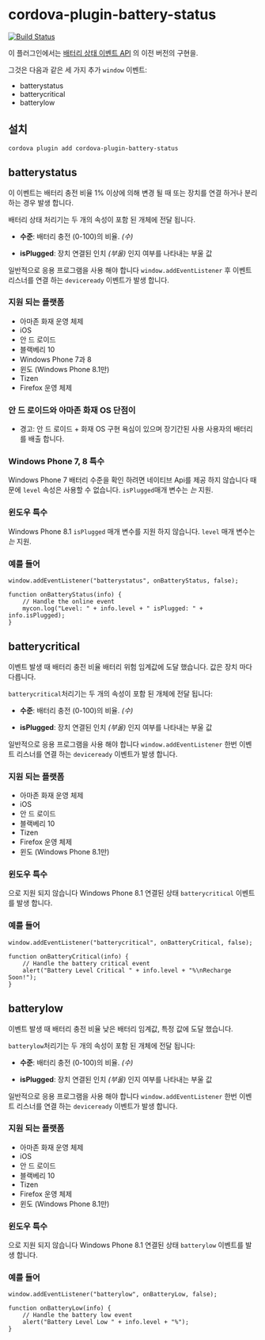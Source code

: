 <!--
# license: Licensed to the Apache Software Foundation (ASF) under one
#         or more contributor license agreements.  See the NOTICE file
#         distributed with this work for additional information
#         regarding copyright ownership.  The ASF licenses this file
#         to you under the Apache License, Version 2.0 (the
#         "License"); you may not use this file except in compliance
#         with the License.  You may obtain a copy of the License at
#
#           http://www.apache.org/licenses/LICENSE-2.0
#
#         Unless required by applicable law or agreed to in writing,
#         software distributed under the License is distributed on an
#         "AS IS" BASIS, WITHOUT WARRANTIES OR CONDITIONS OF ANY
#         KIND, either express or implied.  See the License for the
#         specific language governing permissions and limitations
#         under the License.
-->

# cordova-plugin-battery-status

[![Build Status](https://travis-ci.org/apache/cordova-plugin-battery-status.svg)](https://travis-ci.org/apache/cordova-plugin-battery-status)

이 플러그인에서는 [배터리 상태 이벤트 API](http://www.w3.org/TR/2011/WD-battery-status-20110915/) 의 이전 버전의 구현을.

그것은 다음과 같은 세 가지 추가 `window` 이벤트:

  * batterystatus
  * batterycritical
  * batterylow

## 설치

    cordova plugin add cordova-plugin-battery-status
    

## batterystatus

이 이벤트는 배터리 충전 비율 1% 이상에 의해 변경 될 때 또는 장치를 연결 하거나 분리 하는 경우 발생 합니다.

배터리 상태 처리기는 두 개의 속성이 포함 된 개체에 전달 됩니다.

  * **수준**: 배터리 충전 (0-100)의 비율. *(수)*

  * **isPlugged**: 장치 연결된 인치 *(부울)* 인지 여부를 나타내는 부울 값

일반적으로 응용 프로그램을 사용 해야 합니다 `window.addEventListener` 후 이벤트 리스너를 연결 하는 `deviceready` 이벤트가 발생 합니다.

### 지원 되는 플랫폼

  * 아마존 화재 운영 체제
  * iOS
  * 안 드 로이드
  * 블랙베리 10
  * Windows Phone 7과 8
  * 윈도 (Windows Phone 8.1만)
  * Tizen
  * Firefox 운영 체제

### 안 드 로이드와 아마존 화재 OS 단점이

  * 경고: 안 드 로이드 + 화재 OS 구현 욕심이 있으며 장기간된 사용 사용자의 배터리를 배출 합니다. 

### Windows Phone 7, 8 특수

Windows Phone 7 배터리 수준을 확인 하려면 네이티브 Api를 제공 하지 않습니다 때문에 `level` 속성은 사용할 수 없습니다. `isPlugged`매개 변수는 *는* 지원.

### 윈도우 특수

Windows Phone 8.1 `isPlugged` 매개 변수를 지원 하지 않습니다. `level` 매개 변수는 *는* 지원.

### 예를 들어

    window.addEventListener("batterystatus", onBatteryStatus, false);
    
    function onBatteryStatus(info) {
        // Handle the online event
        mycon.log("Level: " + info.level + " isPlugged: " + info.isPlugged);
    }
    

## batterycritical

이벤트 발생 때 배터리 충전 비율 배터리 위험 임계값에 도달 했습니다. 값은 장치 마다 다릅니다.

`batterycritical`처리기는 두 개의 속성이 포함 된 개체에 전달 됩니다:

  * **수준**: 배터리 충전 (0-100)의 비율. *(수)*

  * **isPlugged**: 장치 연결된 인치 *(부울)* 인지 여부를 나타내는 부울 값

일반적으로 응용 프로그램을 사용 해야 합니다 `window.addEventListener` 한번 이벤트 리스너를 연결 하는 `deviceready` 이벤트가 발생 합니다.

### 지원 되는 플랫폼

  * 아마존 화재 운영 체제
  * iOS
  * 안 드 로이드
  * 블랙베리 10
  * Tizen
  * Firefox 운영 체제
  * 윈도 (Windows Phone 8.1만)

### 윈도우 특수

으로 지원 되지 않습니다 Windows Phone 8.1 연결된 상태 `batterycritical` 이벤트를 발생 합니다.

### 예를 들어

    window.addEventListener("batterycritical", onBatteryCritical, false);
    
    function onBatteryCritical(info) {
        // Handle the battery critical event
        alert("Battery Level Critical " + info.level + "%\nRecharge Soon!");
    }
    

## batterylow

이벤트 발생 때 배터리 충전 비율 낮은 배터리 임계값, 특정 값에 도달 했습니다.

`batterylow`처리기는 두 개의 속성이 포함 된 개체에 전달 됩니다:

  * **수준**: 배터리 충전 (0-100)의 비율. *(수)*

  * **isPlugged**: 장치 연결된 인치 *(부울)* 인지 여부를 나타내는 부울 값

일반적으로 응용 프로그램을 사용 해야 합니다 `window.addEventListener` 한번 이벤트 리스너를 연결 하는 `deviceready` 이벤트가 발생 합니다.

### 지원 되는 플랫폼

  * 아마존 화재 운영 체제
  * iOS
  * 안 드 로이드
  * 블랙베리 10
  * Tizen
  * Firefox 운영 체제
  * 윈도 (Windows Phone 8.1만)

### 윈도우 특수

으로 지원 되지 않습니다 Windows Phone 8.1 연결된 상태 `batterylow` 이벤트를 발생 합니다.

### 예를 들어

    window.addEventListener("batterylow", onBatteryLow, false);
    
    function onBatteryLow(info) {
        // Handle the battery low event
        alert("Battery Level Low " + info.level + "%");
    }